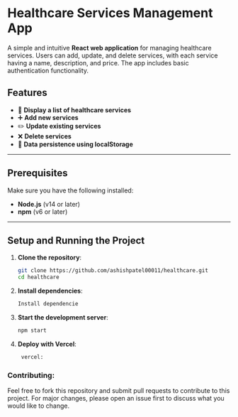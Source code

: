 # Healthcare Services Management App

A simple and intuitive **React web application** for managing healthcare services. Users can add, update, and delete services, with each service having a name, description, and price. The app includes basic authentication functionality.

## Features
- 🏥 **Display a list of healthcare services**
- ➕ **Add new services**
- ✏️ **Update existing services**
- ❌ **Delete services**
- 💾 **Data persistence using localStorage**

---

## Prerequisites

Make sure you have the following installed:
- **Node.js** (v14 or later)
- **npm** (v6 or later)

---

## Setup and Running the Project

1. **Clone the repository**:
   ```bash
   git clone https://github.com/ashishpatel00011/healthcare.git
   cd healthcare

2. **Install dependencies**:
   ```bash
   Install dependencie
3. **Start the development server**:
   ```bash
   npm start

4. **Deploy with Vercel**:
   ```bash
    vercel:
### Contributing:
Feel free to fork this repository and submit pull requests to contribute to this project. For major changes, please open an issue first to discuss what you would like to change.
